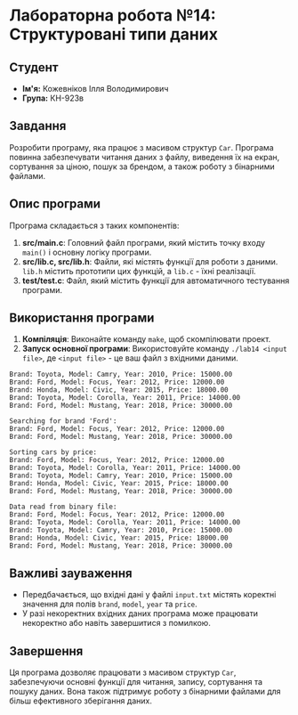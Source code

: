 # Лабораторна робота №14: Структуровані типи даних

## Студент
- **Ім'я:** Кожевніков Ілля Володимирович
- **Група:** КН-923в

## Завдання
Розробити програму, яка працює з масивом структур `Car`. Програма повинна забезпечувати читання даних з файлу, виведення їх на екран, сортування за ціною, пошук за брендом, а також роботу з бінарними файлами.

## Опис програми
Програма складається з таких компонентів:
1. **src/main.c**: Головний файл програми, який містить точку входу `main()` і основну логіку програми.
2. **src/lib.c, src/lib.h**: Файли, які містять функції для роботи з даними. `lib.h` містить прототипи цих функцій, а `lib.c` - їхні реалізації.
3. **test/test.c**: Файл, який містить функції для автоматичного тестування програми.

## Використання програми
1. **Компіляція**: Виконайте команду `make`, щоб скомпілювати проект.
2. **Запуск основної програми**: Використовуйте команду `./lab14 <input file>`, де `<input file>` - це ваш файл з вхідними даними.
```plaintext
Brand: Toyota, Model: Camry, Year: 2010, Price: 15000.00
Brand: Ford, Model: Focus, Year: 2012, Price: 12000.00
Brand: Honda, Model: Civic, Year: 2015, Price: 18000.00
Brand: Toyota, Model: Corolla, Year: 2011, Price: 14000.00
Brand: Ford, Model: Mustang, Year: 2018, Price: 30000.00

Searching for brand 'Ford':
Brand: Ford, Model: Focus, Year: 2012, Price: 12000.00
Brand: Ford, Model: Mustang, Year: 2018, Price: 30000.00

Sorting cars by price:
Brand: Ford, Model: Focus, Year: 2012, Price: 12000.00
Brand: Toyota, Model: Corolla, Year: 2011, Price: 14000.00
Brand: Toyota, Model: Camry, Year: 2010, Price: 15000.00
Brand: Honda, Model: Civic, Year: 2015, Price: 18000.00
Brand: Ford, Model: Mustang, Year: 2018, Price: 30000.00

Data read from binary file:
Brand: Ford, Model: Focus, Year: 2012, Price: 12000.00
Brand: Toyota, Model: Corolla, Year: 2011, Price: 14000.00
Brand: Toyota, Model: Camry, Year: 2010, Price: 15000.00
Brand: Honda, Model: Civic, Year: 2015, Price: 18000.00
Brand: Ford, Model: Mustang, Year: 2018, Price: 30000.00
```

## Важливі зауваження
- Передбачається, що вхідні дані у файлі `input.txt` містять коректні значення для полів `brand`, `model`, `year` та `price`.
- У разі некоректних вхідних даних програма може працювати некоректно або навіть завершитися з помилкою.

## Завершення
Ця програма дозволяє працювати з масивом структур `Car`, забезпечуючи основні функції для читання, запису, сортування та пошуку даних. Вона також підтримує роботу з бінарними файлами для більш ефективного зберігання даних.
